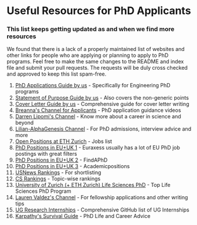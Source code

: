 # Useful Resources for PhD Applicants

### This list keeps getting updated as and when we find more resources 

We found that there is a lack of a properly maintained list of websites and other links for people who are applying or planning to apply to PhD programs. Feel free to make the same changes to the README and index file and submit your pull requests. The requests will be duly cross checked and approved to keep this list spam-free.

1.  [PhD Applications Guide by us](https://medium.com/gradadm/engineering-phd-application-guide-a3877e84d891) - Specifically for Engineering PhD programs
2. [Statement of Purpose Guide by us](https://medium.com/gradadm/engineering-phd-application-guide-a3877e84d891) - Also covers the non-generic points
3. [Cover Letter Guide by us](https://medium.com/gradadm/engineering-phd-application-guide-a3877e84d891) - Comprehensive guide for cover letter writing
4. [Breanna's Channel for Applicants](https://www.youtube.com/channel/UCy4kcsF87VlPL-CauIsqlJg) - PhD application guidance videos
5. [Darren Lipomi's Channel](https://www.youtube.com/user/djlipomi) - Know more about a career in science and beyond
6. [Lilian-AlphaGenesis Channel](https://www.youtube.com/channel/UCBfyfPZR0Cc5b-nl5vO4fbw) - For PhD admissions, interview advice and more
7. [Open Positions at ETH Zurich](https://jobs.ethz.ch/site/index) - Jobs list
8. [PhD Positions in EU+UK 1](https://euraxess.ec.europa.eu/) - Euraxess usually has a lot of EU PhD job postings with great filters
9. [PhD Positions in EU+UK 2](https://www.findaphd.com/) - FindAPhD 
10. [PhD Positions in EU+UK 3](https://academicpositions.com/) - Academicpositions
11. [USNews Rankings](https://www.usnews.com/best-graduate-schools/top-engineering-schools?int=top_nav_Engineering) - For shortlisting
12. [CS Rankings](http://csrankings.org/) - Topic-wise rankings
13. [University of Zurich (+ ETH Zurich) Life Sciences PhD](https://www.lifescience-graduateschool.uzh.ch/en/about-LSZGS/phd-programs.html) - Top Life Sciences PhD Program
14. [Lauren Valdez's Channel](https://www.youtube.com/c/LaurenValdez) - For fellowship applications and other writing tips
15. [UG Research Internships](https://github.com/himahuja/Research-Internships-for-Undergraduates) - Comprehensive GitHub list of UG Internships
16. [Karpathy's Survival Guide](http://karpathy.github.io/2016/09/07/phd/) - PhD Life and Career Advice
